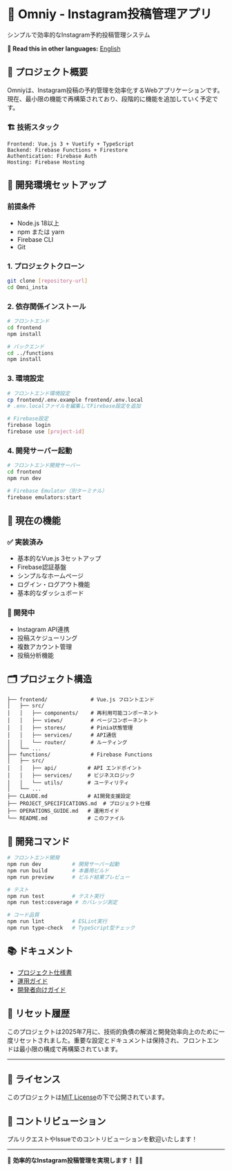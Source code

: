 # 📱 Omniy - Instagram投稿管理アプリ

シンプルで効率的なInstagram予約投稿管理システム

**📖 Read this in other languages:** [English](README-en.md)

## 🎯 プロジェクト概要

Omniyは、Instagram投稿の予約管理を効率化するWebアプリケーションです。現在、最小限の機能で再構築されており、段階的に機能を追加していく予定です。

### 🏗️ 技術スタック

```
Frontend: Vue.js 3 + Vuetify + TypeScript
Backend: Firebase Functions + Firestore
Authentication: Firebase Auth
Hosting: Firebase Hosting
```

## 🚀 開発環境セットアップ

### 前提条件

- Node.js 18以上
- npm または yarn
- Firebase CLI
- Git

### 1. プロジェクトクローン

```bash
git clone [repository-url]
cd Omni_insta
```

### 2. 依存関係インストール

```bash
# フロントエンド
cd frontend
npm install

# バックエンド
cd ../functions
npm install
```

### 3. 環境設定

```bash
# フロントエンド環境設定
cp frontend/.env.example frontend/.env.local
# .env.localファイルを編集してFirebase設定を追加

# Firebase設定
firebase login
firebase use [project-id]
```

### 4. 開発サーバー起動

```bash
# フロントエンド開発サーバー
cd frontend
npm run dev

# Firebase Emulator（別ターミナル）
firebase emulators:start
```

## 📱 現在の機能

### ✅ 実装済み
- 基本的なVue.js 3セットアップ
- Firebase認証基盤
- シンプルなホームページ
- ログイン・ログアウト機能
- 基本的なダッシュボード

### 🔧 開発中
- Instagram API連携
- 投稿スケジューリング
- 複数アカウント管理
- 投稿分析機能

## 🗂️ プロジェクト構造

```
├── frontend/              # Vue.js フロントエンド
│   ├── src/
│   │   ├── components/    # 再利用可能コンポーネント
│   │   ├── views/         # ページコンポーネント
│   │   ├── stores/        # Pinia状態管理
│   │   ├── services/      # API通信
│   │   └── router/        # ルーティング
│   └── ...
├── functions/             # Firebase Functions
│   ├── src/
│   │   ├── api/          # API エンドポイント
│   │   ├── services/     # ビジネスロジック
│   │   └── utils/        # ユーティリティ
│   └── ...
├── CLAUDE.md             # AI開発支援設定
├── PROJECT_SPECIFICATIONS.md  # プロジェクト仕様
├── OPERATIONS_GUIDE.md   # 運用ガイド
└── README.md             # このファイル
```

## 🔧 開発コマンド

```bash
# フロントエンド開発
npm run dev          # 開発サーバー起動
npm run build        # 本番用ビルド
npm run preview      # ビルド結果プレビュー

# テスト
npm run test         # テスト実行
npm run test:coverage # カバレッジ測定

# コード品質
npm run lint         # ESLint実行
npm run type-check   # TypeScript型チェック
```

## 📚 ドキュメント

- [プロジェクト仕様書](PROJECT_SPECIFICATIONS.md)
- [運用ガイド](OPERATIONS_GUIDE.md)
- [開発者向けガイド](CLAUDE.md)

## 🔄 リセット履歴

このプロジェクトは2025年7月に、技術的負債の解消と開発効率向上のために一度リセットされました。重要な設定とドキュメントは保持され、フロントエンドは最小限の構成で再構築されています。

---

## 📄 ライセンス

このプロジェクトは[MIT License](LICENSE)の下で公開されています。

## 🤝 コントリビューション

プルリクエストやIssueでのコントリビューションを歓迎いたします！

---

🚀 **効率的なInstagram投稿管理を実現します！** 📱✨ 